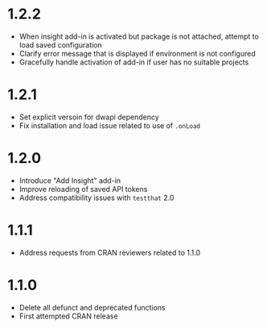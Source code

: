 # 1.2.2

* When insight add-in is activated but package is not attached, attempt to load saved configuration
* Clarify error message that is displayed if environment is not configured
* Gracefully handle activation of add-in if user has no suitable projects

# 1.2.1

* Set explicit versoin for dwapi dependency
* Fix installation and load issue related to use of `.onLoad`

# 1.2.0

* Introduce "Add Insight" add-in
* Improve reloading of saved API tokens
* Address compatibility issues with `testthat` 2.0

# 1.1.1

* Address requests from CRAN reviewers related to 1.1.0

# 1.1.0

* Delete all defunct and deprecated functions
* First attempted CRAN release
